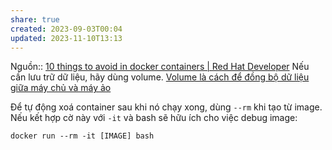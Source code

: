 ```yaml
---
share: true
created: 2023-09-03T00:04
updated: 2023-11-10T13:13
---
```


Nguồn:: [10 things to avoid in docker containers | Red Hat Developer](https://developers.redhat.com/blog/2016/02/24/10-things-to-avoid-in-docker-containers)
Nếu cần lưu trữ dữ liệu, hãy dùng volume. [Volume là cách để đồng bộ dữ liệu giữa máy chủ và máy ảo](./Volume%20l%C3%A0%20c%C3%A1ch%20%C4%91%E1%BB%83%20%C4%91%E1%BB%93ng%20b%E1%BB%99%20d%E1%BB%AF%20li%E1%BB%87u%20gi%E1%BB%AFa%20m%C3%A1y%20ch%E1%BB%A7%20v%C3%A0%20m%C3%A1y%20%E1%BA%A3o.md)

Để tự động xoá container sau khi nó chạy xong, dùng `--rm` khi tạo từ image. Nếu kết hợp cờ này với `-it` và bash sẽ hữu ích cho việc debug image:
```
docker run --rm -it [IMAGE] bash
```
